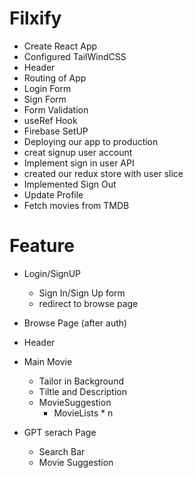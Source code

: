 # Filxify

 - Create React App
 - Configured TailWindCSS
 - Header
 - Routing of App
 - Login Form
 - Sign Form
 - Form Validation
 - useRef Hook
 - Firebase SetUP
 - Deploying our app to production
 - creat signup user account
 - Implement sign in user API
 - created our redux store with user slice
 - Implemented Sign Out
 - Update Profile
 - Fetch movies from TMDB




# Feature
- Login/SignUP
  - Sign In/Sign Up form
  - redirect to browse page
- Browse Page (after auth)
 - Header
 - Main Movie
   - Tailor in Background
   - Tiltle and Description
   - MovieSuggestion
       - MovieLists * n 

- GPT serach Page
   - Search Bar
   - Movie Suggestion